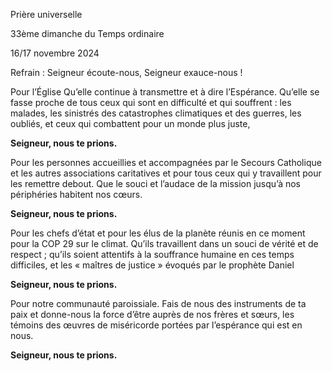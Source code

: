 
Prière universelle

33ème dimanche du Temps ordinaire

16/17 novembre 2024




Refrain : Seigneur écoute-nous, Seigneur exauce-nous !


Pour l’Église Qu’elle continue à transmettre et à dire l’Espérance. Qu’elle se fasse proche de tous ceux qui sont en difficulté et qui souffrent : les malades, les sinistrés des catastrophes climatiques et des guerres, les oubliés, et ceux qui combattent pour un monde plus juste,

**Seigneur, nous te prions.**


Pour les personnes accueillies et accompagnées par le Secours Catholique et les autres associations caritatives et pour tous ceux qui y travaillent pour les remettre debout. Que le souci et l’audace de la mission jusqu’à nos périphéries habitent nos cœurs.

**Seigneur, nous te prions.**

Pour les chefs d’état et pour les élus de la planète réunis en ce moment pour la COP 29 sur le climat. Qu’ils travaillent dans un souci de vérité et de respect ; qu’ils soient attentifs à la souffrance humaine en ces temps difficiles, et les « maîtres de justice » évoqués par le prophète Daniel

**Seigneur, nous te prions.**

Pour notre communauté paroissiale. Fais de nous des instruments de ta paix et donne-nous la force d’être auprès de nos frères et sœurs, les témoins des œuvres de miséricorde portées par l’espérance qui est en nous.

**Seigneur, nous te prions.**
